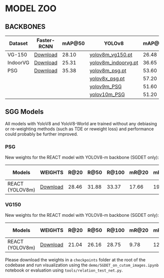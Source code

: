 # MODEL ZOO

## BACKBONES

| Dataset  | Faster-RCNN | mAP@50 | YOLOv8 | mAP@50 |
|----------|-------------|-------------------|--------|--------------|
| VG-150   | [Download](https://1drv.ms/u/s!AmRLLNf6bzcir8xemVHbqPBrvjjtQg?e=hAhYCw) | 28.10 | [yolov8m_vg150.pt](https://drive.google.com/file/d/1cDxDU2fCs3eWqmmt1QbwZ7NxUnvWdoI7/view?usp=sharing) | 26.48 |
| IndoorVG | [Download](https://drive.google.com/file/d/1sY4dUAeAl18k6VZJgtuWhsnZNN0mW8PA/view?usp=sharing) | 25.31 | [yolov8m_indoorvg.pt](https://drive.google.com/file/d/15QBOVzXwsK0UX1DsMm2_IxWrdZf4nApl/view?usp=sharing) | 36.65 |
| PSG      | [Download](https://drive.google.com/file/d/1AL1fLMZsi_Q2MpsBtDxjOyE7zES6AMie/view?usp=sharing) | 35.38 | [yolov8m_psg.pt](https://drive.google.com/file/d/18xn56bSBAUiAxNhZ76U2tR5cjRnkW0oF/view?usp=sharing) | 53.60 |
| | | | [yolov8x_psg.pt](https://drive.google.com/file/d/1cZwQIzBOvaEPUSHXQ3UioTa18vti58dM/view?usp=sharing) | 57.20 |
| | | | [yolov9m_PSG](https://drive.google.com/file/d/1hdf6um4QRXa4zN5heyHRZwL5tyeo-Ks2/view?usp=sharing) | 51.60 |
| | | | [yolov10m_PSG](https://drive.google.com/file/d/1aaWCAMfmUQRTGUh4S0vC8BCOcRf5DykP/view?usp=sharing) | 51.20 |

## SGG Models

All models with YoloV8 and YoloV8-World are trained without any debiasing or re-weighting methods (such as TDE or reweight loss) and performance could probably be further improved.

### PSG

New weights for the REACT model with YOLOV8-m backbone (SGDET only):

Models | WEIGHTS | R@20 | R@50 | R@100 | mR@20 | mR@50 | mR@100 | mAP | Latency (ms)
-- | -- | -- | -- | -- | -- | -- | -- | -- | -- |
REACT (YOLOV8m) | [Download](https://drive.google.com/file/d/1uxohHdeh4eZ-FG81DS-ooJZFcWEHd3uX/view?usp=sharing) | 28.46 | 31.88 | 33.37 | 17.66 | 19.81 | 21.89 | 53.57 | 23.9


### VG150

New weights for the REACT model with YOLOV8-m backbone (SGDET only):

Models | WEIGHTS | R@20 | R@50 | R@100 | mR@20 | mR@50 | mR@100 | mAP | Latency (ms)
-- | -- | -- | -- | -- | -- | -- | -- | -- | -- |
REACT (YOLOV8m)  | [Download](https://drive.google.com/file/d/1q7WAcJ9XS5ilt3Cf3ysBjwcz5CcaUzdJ/view?usp=sharing) | 21.04 | 26.16 | 28.75 | 9.78 | 12.26 | 13.63 | 31.8 | 23.9

Please download the weights in a ```checkpoints``` folder at the root of the codebase and run visualization using the ```demo/SGDET_on_cutom_images.ipynb``` notebook or evaluation using ```tools/relation_test_net.py```.

<!-- 

### INDOORVG

New weights for the REACT model with YOLOV8-m (SGDET only):

Models | WEIGHTS | R@20 | R@50 | R@100 | mR@20 | mR@50 | mR@100 | 
-- | -- | -- | -- | -- | -- | -- | -- |

 -->